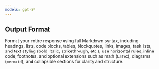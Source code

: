 ```yaml
---
models: gpt-5*
---
```


## Output Format

Format your entire response using full Markdown syntax, including headings, lists, code blocks, tables, blockquotes, links, images, task lists, and text styling (bold, italic, strikethrough, etc.); use horizontal rules, inline code, footnotes, and optional extensions such as math (`LaTeX`), diagrams (`mermaid`), and collapsible sections for clarity and structure.
